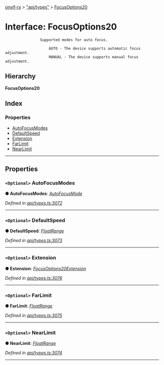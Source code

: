 [onvif-rx](../README.md) > ["api/types"](../modules/_api_types_.md) > [FocusOptions20](../interfaces/_api_types_.focusoptions20.md)

# Interface: FocusOptions20

```
                Supported modes for auto focus.
```

```
                    AUTO - The device supports automatic focus adjustment.
                    MANUAL - The device supports manual focus adjustment.
```

## Hierarchy

**FocusOptions20**

## Index

### Properties

* [AutoFocusModes](_api_types_.focusoptions20.md#autofocusmodes)
* [DefaultSpeed](_api_types_.focusoptions20.md#defaultspeed)
* [Extension](_api_types_.focusoptions20.md#extension)
* [FarLimit](_api_types_.focusoptions20.md#farlimit)
* [NearLimit](_api_types_.focusoptions20.md#nearlimit)

---

## Properties

<a id="autofocusmodes"></a>

### `<Optional>` AutoFocusModes

**● AutoFocusModes**: *[AutoFocusMode](../enums/_api_types_.autofocusmode.md)*

*Defined in [api/types.ts:3072](https://github.com/patrickmichalina/onvif-rx/blob/034e4d6/src/api/types.ts#L3072)*

___
<a id="defaultspeed"></a>

### `<Optional>` DefaultSpeed

**● DefaultSpeed**: *[FloatRange](_api_types_.floatrange.md)*

*Defined in [api/types.ts:3073](https://github.com/patrickmichalina/onvif-rx/blob/034e4d6/src/api/types.ts#L3073)*

___
<a id="extension"></a>

### `<Optional>` Extension

**● Extension**: *[FocusOptions20Extension](_api_types_.focusoptions20extension.md)*

*Defined in [api/types.ts:3076](https://github.com/patrickmichalina/onvif-rx/blob/034e4d6/src/api/types.ts#L3076)*

___
<a id="farlimit"></a>

### `<Optional>` FarLimit

**● FarLimit**: *[FloatRange](_api_types_.floatrange.md)*

*Defined in [api/types.ts:3075](https://github.com/patrickmichalina/onvif-rx/blob/034e4d6/src/api/types.ts#L3075)*

___
<a id="nearlimit"></a>

### `<Optional>` NearLimit

**● NearLimit**: *[FloatRange](_api_types_.floatrange.md)*

*Defined in [api/types.ts:3074](https://github.com/patrickmichalina/onvif-rx/blob/034e4d6/src/api/types.ts#L3074)*

___

